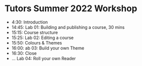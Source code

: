 
# Tutors Summer 2022 Workshop

- 4:30: Introduction
- 14:45: Lab 01: Building and publishing a course, 30 mins
- 15:15: Course structure
- 15:25: Lab 02: Editing a course
- 15:50: Colours & Themes
- 16:00: ab 03: Build your own Theme
- 16:30: 	Close
- ... Lab 04: Roll your own Reader 
